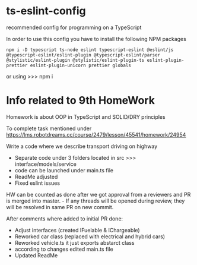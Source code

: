 # ts-eslint-config
recommended config for programming on a TypeScript

In order to use this config you have to install the following NPM packages
```
npm i -D typescript ts-node eslint typescript-eslint @eslint/js @typescript-eslint/eslint-plugin @typescript-eslint/parser @stylistic/eslint-plugin @stylistic/eslint-plugin-ts eslint-plugin-prettier eslint-plugin-unicorn prettier globals
```
or using >>> npm i

# Info related to 9th HomeWork

Homework is about OOP in TypeScript and SOLID/DRY principles

To complete task mentioned under https://lms.robotdreams.cc/course/2479/lesson/45541/homework/24954 

Write a code where we describe transport driving on highway 
 - Separate code under 3 folders located in src >>> interface/models/service
 - code can be launched under main.ts file
 - ReadMe adjusted
 - Fixed eslint issues  

 HW can be counted as done after we got approval from a reviewers and PR is merged into master.
    - If any threads will be opened during review, they will be resolved in same PR on new commit.

After comments where added to initial PR done:

 - Adjust interfaces (created IFuelable & IChargeable)
 - Reworked car class (replaced with electrical and hybrid cars)
 - Reworked vehicle.ts it just exports abstarct class
 - according to changes edited main.ts file
 - Updated ReadMe 